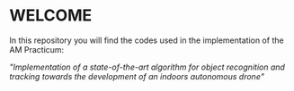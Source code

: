 # WELCOME

In this repository you will find the codes used in the implementation of the AM Practicum: 

*"Implementation of a state-of-the-art algorithm for object recognition and tracking towards the development of an indoors autonomous drone"*
